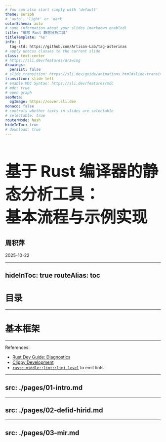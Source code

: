 ```yaml
---
# You can also start simply with 'default'
theme: seriph
# 'auto'，'light' or 'dark'
colorSchema: auto
# some information about your slides (markdown enabled)
title: "编写 Rust 静态分析工具"
titleTemplate: '%s'
info: |
  tag-std: https://github.com/Artisan-Lab/tag-asterinas
# apply unocss classes to the current slide
class: text-center
# https://sli.dev/features/drawing
drawings:
  persist: false
# slide transition: https://sli.dev/guide/animations.html#slide-transitions
transition: slide-left
# enable MDC Syntax: https://sli.dev/features/mdc
# mdc: true
# open graph
seoMeta:
  ogImage: https://cover.sli.dev
monaco: false
# controls whether texts in slides are selectable
# selectable: true
routerMode: hash
hideInToc: true
# download: true
---
```


<h1 style="font-size: 3.2rem; font-weight: bold;">基于 Rust 编译器的静态分析工具：<br>基本流程与示例实现</h1>

<h2>周积萍</h2>

2025-10-22

<style scoped>
.slidev-layout.cover {
  background: var(--slidev-theme-background) !important;
  color: var(--slidev-theme-foreground) !important;
}
</style>

---
hideInToc: true
routeAlias: toc
---

# 目录

<Toc maxDepth="1" />

---

# 基本框架

<Toc mode="onlyCurrentTree" />

<BackToTOC />

---

References:

* [Rust Dev Guide: Diagnostics](https://rustc-dev-guide.rust-lang.org/diagnostics.html)
* [Clippy Development](https://doc.rust-lang.org/clippy/development/index.html)
* [`rustc_middle::lint::lint_level`](https://doc.rust-lang.org/nightly/nightly-rustc/rustc_middle/lint/fn.lint_level.html) to emit lints

---
src: ./pages/01-intro.md
---

---
src: ./pages/02-defid-hirid.md
---

---
src: ./pages/03-mir.md
---
